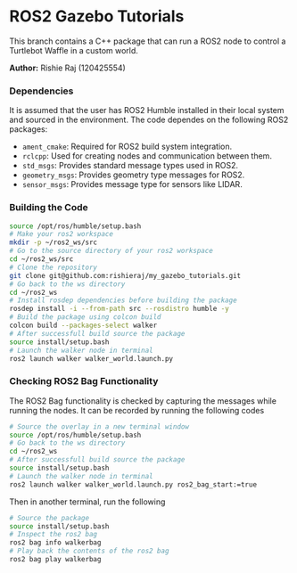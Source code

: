 # ROS2 Gazebo Tutorials

This branch contains a C++ package that can run a ROS2 node to control a Turtlebot Waffle in a custom world.

**Author:** Rishie Raj (120425554)

### Dependencies
It is assumed that the user has ROS2 Humble installed in their local system and sourced in the environment. The code dependes on the following ROS2 packages:  
 - `ament_cmake`: Required for ROS2 build system integration.
 - `rclcpp`: Used for creating nodes and communication between them.
 - `std_msgs`: Provides standard message types used in ROS2.
 - `geometry_msgs`: Provides geometry type messages for ROS2.
 - `sensor_msgs`: Provides message type for sensors like LIDAR.

### Building the Code

```bash
source /opt/ros/humble/setup.bash
# Make your ros2 workspace
mkdir -p ~/ros2_ws/src
# Go to the source directory of your ros2 workspace
cd ~/ros2_ws/src
# Clone the repository
git clone git@github.com:rishieraj/my_gazebo_tutorials.git
# Go back to the ws directory
cd ~/ros2_ws
# Install rosdep dependencies before building the package
rosdep install -i --from-path src --rosdistro humble -y
# Build the package using colcon build
colcon build --packages-select walker
# After successfull build source the package
source install/setup.bash
# Launch the walker node in terminal
ros2 launch walker walker_world.launch.py
```

### Checking ROS2 Bag Functionality

The ROS2 Bag functionality is checked by capturing the messages while running the nodes. It can be recorded by running the following codes

```bash
# Source the overlay in a new terminal window
source /opt/ros/humble/setup.bash
# Go back to the ws directory
cd ~/ros2_ws
# After successfull build source the package
source install/setup.bash
# Launch the walker node in terminal
ros2 launch walker walker_world.launch.py ros2_bag_start:=true
```

Then in another terminal, run the following
```bash
# Source the package
source install/setup.bash
# Inspect the ros2 bag
ros2 bag info walkerbag
# Play back the contents of the ros2 bag
ros2 bag play walkerbag
```
